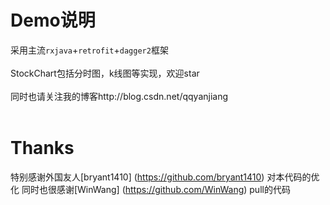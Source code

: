
# Demo说明
采用主流`rxjava`+`retrofit`+`dagger2`框架<br><br>
StockChart包括分时图，k线图等实现，欢迎star<br><br>
同时也请关注我的博客http://blog.csdn.net/qqyanjiang<br>
<br>


# Thanks 
特别感谢外国友人[bryant1410]
(https://github.com/bryant1410)
对本代码的优化
同时也很感谢[WinWang] 
(https://github.com/WinWang)
pull的代码
